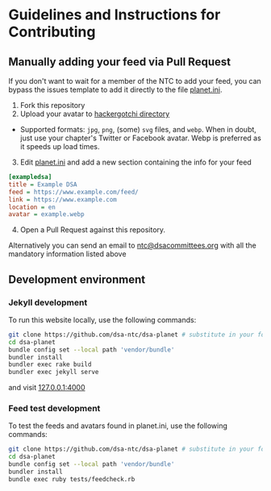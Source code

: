 # Guidelines and Instructions for Contributing

## Manually adding your feed via Pull Request

If you don't want to wait for a member of the NTC to add your feed,
you can bypass the issues template to add it directly to the file
[planet.ini](planet.ini).

1. Fork this repository
2. Upload your avatar to [hackergotchi directory](hackergotchi)
  * Supported formats: `jpg`, `png`, (some) `svg` files, and `webp`. When in doubt, just use your chapter's Twitter or Facebook avatar. Webp is preferred as it speeds up load times.
3. Edit [planet.ini](planet.ini) and add a new section containing the info for your feed

  ```ini
  [exampledsa]
  title = Example DSA
  feed = https://www.example.com/feed/
  link = https://www.example.com
  location = en
  avatar = example.webp
  ```

4. Open a Pull Request against this repository.

Alternatively you can send an email to 
[ntc@dsacommittees.org](mailto:ntc@dsacommittees.org?subject=%5Bdsa-feed%5D%20&body=I%20have%20a%20question%20about%20DSA%20Feed)
with all the mandatory information listed above

## Development environment

### Jekyll development

To run this website locally, use the following commands:

```sh
git clone https://github.com/dsa-ntc/dsa-planet # substitute in your fork url if you're using your fork
cd dsa-planet
bundle config set --local path 'vendor/bundle'
bundler install
bundler exec rake build
bundler exec jekyll serve
```
and visit [127.0.0.1:4000](http://127.0.0.1:4000)

### Feed test development
To test the feeds and avatars found in planet.ini, use the following commands:

```sh
git clone https://github.com/dsa-ntc/dsa-planet # substitute in your fork url if you're using your fork
cd dsa-planet
bundle config set --local path 'vendor/bundle'
bundler install
bundle exec ruby tests/feedcheck.rb
```

